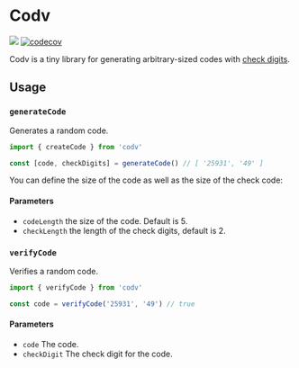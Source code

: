 # Codv

![](https://img.shields.io/badge/license-MIT-green)
[![codecov](https://codecov.io/gh/jotaajunior/codv/branch/master/graph/badge.svg?token=XE6V7I3RF4)](https://codecov.io/gh/jotaajunior/codv)

Codv is a tiny library for generating arbitrary-sized codes with [check digits](https://en.wikipedia.org/wiki/Check_digit).

## Usage

### `generateCode`

Generates a random code.

```ts
import { createCode } from 'codv'

const [code, checkDigits] = generateCode() // [ '25931', '49' ]
```

You can define the size of the code as well as the size of the check code:

#### Parameters

- `codeLength` the size of the code. Default is 5.
- `checkLength` the length of the check digits, default is 2.

### `verifyCode`

Verifies a random code.

```ts
import { verifyCode } from 'codv'

const code = verifyCode('25931', '49') // true
```

#### Parameters

- `code` The code.
- `checkDigit` The check digit for the code.